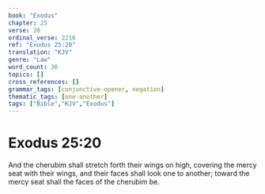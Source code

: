 ```yaml
---
book: "Exodus"
chapter: 25
verse: 20
ordinal_verse: 2216
ref: "Exodus 25:20"
translation: "KJV"
genre: "Law"
word_count: 36
topics: []
cross_references: []
grammar_tags: [conjunctive-opener, negation]
thematic_tags: [one-another]
tags: ["Bible","KJV","Exodus"]
---
```


# Exodus 25:20

And the cherubim shall stretch forth their wings on high, covering the mercy seat with their wings, and their faces shall look one to another; toward the mercy seat shall the faces of the cherubim be.
